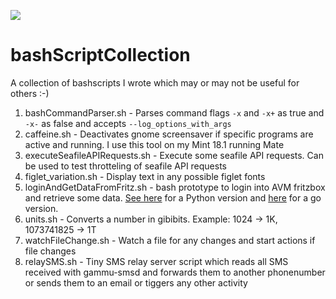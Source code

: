 ![](https://img.shields.io/github/last-commit/framps/bashScriptCollection.svg?style=flat)

# bashScriptCollection
A collection of bashscripts I wrote which may or may not be useful for others :-)

1. bashCommandParser.sh - Parses command flags `-x` and `-x+` as true and `-x-` as false and accepts `--log_options_with_args`
2. caffeine.sh - Deactivates gnome screensaver if specific programs are active and running. I use this tool on my Mint 18.1 running Mate
3. executeSeafileAPIRequests.sh - Execute some seafile API requests. Can be used to test throtteling of seafile API requests
4. figlet_variation.sh - Display text in any possible figlet fonts
5. loginAndGetDataFromFritz.sh - bash prototype to login into AVM fritzbox and retrieve some data. [See here](https://github.com/framps/pythonScriptCollection) for a Python version and [here](https://github.com/framps/golang_tutorial/tree/master/loginFritz) for a go version.
6. units.sh - Converts a number in gibibits. Example: 1024 -> 1K, 1073741825 -> 1T
7. watchFileChange.sh - Watch a file for any changes and start actions if file changes
8. relaySMS.sh - Tiny SMS relay server script which reads all SMS received with gammu-smsd and forwards them to another phonenumber or sends them to an email or tiggers any other activity
